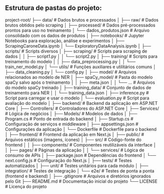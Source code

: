 ## Estrutura de pastas do projeto:
project-root/
├── data/                     # Dados brutos e processados
│   ├── raw/                  # Dados brutos obtidos pelo scraping
│   ├── processed/            # Dados pré-processados prontos para uso no treinamento
│   └── dados_produtos.json   # Arquivo consolidado com os dados de produtos
│
├── notebooks/                # Jupyter Notebooks para exploração, análise e experimentos
│   ├── ScrapingCaroneData.ipynb
│   └── ExploratoryDataAnalysis.ipynb
│
├── scripts/                  # Scripts diversos
│   ├── scraping/             # Scripts para scraping de dados
│   │   ├── script1.py
│   │   └── script2.py
│   ├── training/             # Scripts para treinamento do modelo
│   │   ├── data_preprocessing.py
│   │   └── train_ner_model.py
│   └── utils/                # Funções auxiliares e utilitários comuns
│       ├── data_cleaning.py
│       └── config.py
│
├── model/                    # Arquivos relacionados ao modelo de NER
│   ├── spaCy_model/          # Pasta do modelo spaCy salvo após o treinamento
│   │   ├── meta.json
│   │   └── ...               # Arquivos do modelo spaCy treinado
│   ├── training_data/        # Conjunto de dados de treinamento para NER
│   │   └── training_data.json
│   ├── inference.py          # Script para carregar e usar o modelo
│   └── evaluation.py         # Script para avaliação do modelo
│
├── backend/                  # Backend da aplicação em ASP.NET Core
│   ├── Controllers/          # Controladores do ASP.NET Core
│   ├── Services/             # Lógica de negócios
│   ├── Models/               # Modelos de dados
│   ├── Program.cs            # Ponto de entrada do backend
│   ├── Startup.cs            # Configuração de serviços e middleware
│   ├── appsettings.json      # Configurações da aplicação
│   └── Dockerfile            # Dockerfile para o backend
│
├── frontend/                 # Frontend da aplicação em Next.js
│   ├── public/               # Arquivos estáticos (imagens, ícones)
│   ├── src/                  # Código-fonte do frontend
│   │   ├── components/       # Componentes reutilizáveis da interface
│   │   ├── pages/            # Páginas da aplicação
│   │   └── services/         # Lógica de consumo de APIs
│   ├── package.json          # Dependências do frontend
│   └── next.config.js        # Configuração do Next.js
│
├── tests/                    # Testes automatizados
│   ├── unit/                 # Testes unitários para cada módulo
│   ├── integration/          # Testes de integração
│   └── e2e/                  # Testes de ponta a ponta (frontend e backend)
│
├── .gitignore                # Arquivos e diretórios ignorados pelo Git
├── README.md                 # Documentação inicial do projeto
└── LICENSE                   # Licença do projeto
